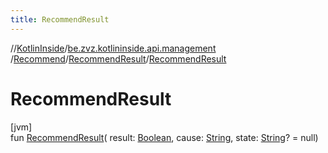 ```yaml
---
title: RecommendResult
---
```

//[KotlinInside](../../../../index.html)/[be.zvz.kotlininside.api.management](../../index.html)
/[Recommend](../index.html)/[RecommendResult](index.html)/[RecommendResult](-recommend-result.html)

# RecommendResult

[jvm]\
fun [RecommendResult](-recommend-result.html)(
result: [Boolean](https://kotlinlang.org/api/latest/jvm/stdlib/kotlin/-boolean/index.html),
cause: [String](https://kotlinlang.org/api/latest/jvm/stdlib/kotlin/-string/index.html),
state: [String](https://kotlinlang.org/api/latest/jvm/stdlib/kotlin/-string/index.html)? = null)




